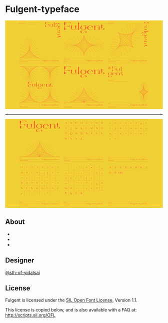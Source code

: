 # Fulgent-typeface

<img src="IMAGES/images_01.png">

****

<img src="IMAGES/images_02.png">

## About
* 
*
*

## Designer
[@sth-of-yidatsai](https://www.instagram.com/sth_of_yidatsai/)

## License

Fulgent is licensed under the [SIL Open Font License](license.txt), Version 1.1.

This license is copied below, and is also available with a FAQ at:
http://scripts.sil.org/OFL
